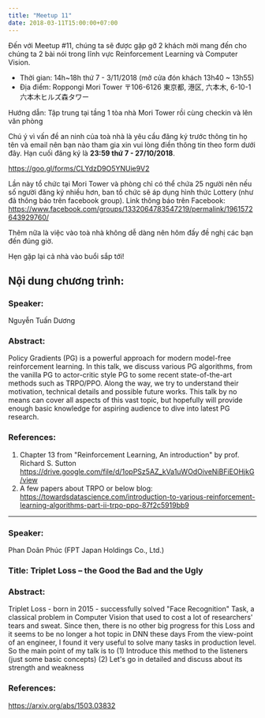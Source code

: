```yaml
---
title: "Meetup 11"
date: 2018-03-11T15:00:00+07:00
---
```


Đến với Meetup #11, chúng ta sẽ được gặp gỡ 2 khách mời mang đến cho chúng ta 2 bài nói trong lĩnh vực Reinforcement Learning và Computer Vision.

* Thời gian: 14h~18h thứ 7 - 3/11/2018 (mở cửa đón khách 13h40 ~ 13h55)
* Địa điểm: Roppongi Mori Tower
〒106-6126 東京都, 港区, 六本木, 6-10-1 六本木ヒルズ森タワー

Hướng dẫn: Tập trung tại tầng 1 tòa nhà Mori Tower rồi cùng checkin và lên văn phòng

Chú ý vì vấn đề an ninh của toà nhà là yêu cầu đăng ký trước thông tin họ tên và email nên bạn nào tham gia xin vui lòng điền thông tin theo form dưới đây. Hạn cuối đăng ký là **23:59 thứ 7 - 27/10/2018**.

https://goo.gl/forms/CLYdzD9O5YNUie9V2

Lần này tổ chức tại Mori Tower và phòng chỉ có thể chứa 25 người nên nếu số người đăng ký nhiều hơn, ban tổ chức sẽ áp dụng hình thức Lottery (như đã thông báo trên facebook group).
Link thông báo trên Facebook:
https://www.facebook.com/groups/1332064783547219/permalink/1961572643929760/

Thêm nữa là việc vào toà nhà không dễ dàng nên hôm đấy đề nghị các bạn đến đúng giờ.

Hẹn gặp lại cả nhà vào buổi sắp tới!

Nội dung chương trình:
---

### Speaker:
Nguyễn Tuấn Dương 

### Abstract:
Policy Gradients (PG) is a powerful approach for modern model-free reinforcement learning. In this talk, we discuss various PG algorithms, from the vanilla PG to actor-critic style PG to some recent state-of-the-art methods such as TRPO/PPO. Along the way, we try to understand their motivation, technical details and possible future works.
This talk by no means can cover all aspects of this vast topic, but hopefully will provide enough basic knowledge for aspiring audience to dive into latest PG research.

### References:
1. Chapter 13 from "Reinforcement Learning, An introduction" by prof. Richard S. Sutton
  https://drive.google.com/file/d/1opPSz5AZ_kVa1uWOdOiveNiBFiEOHjkG/view
2. A few papers about TRPO or below blog:
   https://towardsdatascience.com/introduction-to-various-reinforcement-learning-algorithms-part-ii-trpo-ppo-87f2c5919bb9

---

### Speaker:
Phan Doãn Phúc (FPT Japan Holdings Co., Ltd.)

### Title: Triplet Loss – the Good the Bad and the Ugly

### Abstract:
Triplet Loss - born in 2015 - successfully solved "Face Recognition" Task, a classical problem in Computer Vision that used to cost a lot of researchers' tears and sweat. Since then, there is no other big progress for this Loss and it seems to be no longer a hot topic in DNN these days
From the view-point of an engineer, I found it very useful to solve many tasks in production level. So the main point of my talk is to 
(1) Introduce this method to the listeners (just some basic concepts)
(2) Let's go in detailed and discuss about its strength and weakness

### References:
 https://arxiv.org/abs/1503.03832